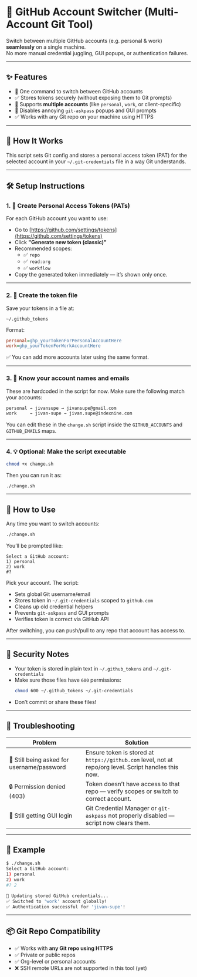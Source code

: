 # 🔁 GitHub Account Switcher (Multi-Account Git Tool)

Switch between multiple GitHub accounts (e.g. personal & work) **seamlessly** on a single machine.  
No more manual credential juggling, GUI popups, or authentication failures.

---

## ✨ Features

- 🔄 One command to switch between GitHub accounts
- ✅ Stores tokens securely (without exposing them to Git prompts)
- 👥 Supports **multiple accounts** (like `personal`, `work`, or client-specific)
- 🛑 Disables annoying `git-askpass` popups and GUI prompts
- ✅ Works with any Git repo on your machine using HTTPS

---

## 🚀 How It Works

This script sets Git config and stores a personal access token (PAT) for the selected account in your `~/.git-credentials` file in a way Git understands.

---

## 🛠️ Setup Instructions

### 1. 📄 Create Personal Access Tokens (PATs)

For each GitHub account you want to use:

- Go to [https://github.com/settings/tokens](https://github.com/settings/tokens)
- Click **"Generate new token (classic)"**
- Recommended scopes:
  - ✅ `repo`
  - ✅ `read:org`
  - ✅ `workflow`
- Copy the generated token immediately — it’s shown only once.

---

### 2. 📁 Create the token file

Save your tokens in a file at:

```
~/.github_tokens
```

Format:

```ini
personal=ghp_yourTokenForPersonalAccountHere
work=ghp_yourTokenForWorkAccountHere
```

✅ You can add more accounts later using the same format.

---

### 3. 🧠 Know your account names and emails

These are hardcoded in the script for now. Make sure the following match your accounts:

```bash
personal → jivansupe → jivansupe@gmail.com  
work     → jivan-supe → jivan.supe@indexnine.com
```

You can edit these in the `change.sh` script inside the `GITHUB_ACCOUNTS` and `GITHUB_EMAILS` maps.

---

### 4. 💡 Optional: Make the script executable

```bash
chmod +x change.sh
```

Then you can run it as:

```bash
./change.sh
```

---

## 🔧 How to Use

Any time you want to switch accounts:

```bash
./change.sh
```

You’ll be prompted like:

```
Select a GitHub account:
1) personal
2) work
#?
```

Pick your account. The script:

- Sets global Git username/email
- Stores token in `~/.git-credentials` scoped to `github.com`
- Cleans up old credential helpers
- Prevents `git-askpass` and GUI prompts
- Verifies token is correct via GitHub API

After switching, you can push/pull to any repo that account has access to.

---

## 🔐 Security Notes

- Your token is stored in plain text in `~/.github_tokens` and `~/.git-credentials`
- Make sure those files have `600` permissions:
  ```bash
  chmod 600 ~/.github_tokens ~/.git-credentials
  ```
- Don’t commit or share these files!

---

## 🧼 Troubleshooting

**Problem** | **Solution**
--|--
🔁 Still being asked for username/password | Ensure token is stored at `https://github.com` level, not at repo/org level. Script handles this now.
🔒 Permission denied (403) | Token doesn’t have access to that repo — verify scopes or switch to correct account.
🧠 Still getting GUI login | Git Credential Manager or `git-askpass` not properly disabled — script now clears them.

---

## 💬 Example

```bash
$ ./change.sh
Select a GitHub account:
1) personal
2) work
#? 2

🔄 Updating stored GitHub credentials...
✅ Switched to 'work' account globally!
✅ Authentication successful for 'jivan-supe'!
```

---

## 📦 Git Repo Compatibility

- ✅ Works with **any Git repo using HTTPS**
- ✅ Private or public repos
- ✅ Org-level or personal accounts
- ❌ SSH remote URLs are not supported in this tool (yet)